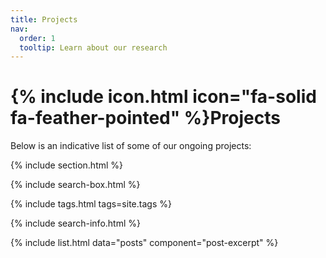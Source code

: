 ```yaml
---
title: Projects
nav:
  order: 1
  tooltip: Learn about our research
---
```


# {% include icon.html icon="fa-solid fa-feather-pointed" %}Projects

Below is an indicative list of some of our ongoing projects:

{% include section.html %}

{% include search-box.html %}

{% include tags.html tags=site.tags %}

{% include search-info.html %}

{% include list.html data="posts" component="post-excerpt" %}
